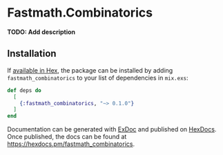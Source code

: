 # Fastmath.Combinatorics

**TODO: Add description**

## Installation

If [available in Hex](https://hex.pm/docs/publish), the package can be installed
by adding `fastmath_combinatorics` to your list of dependencies in `mix.exs`:

```elixir
def deps do
  [
    {:fastmath_combinatorics, "~> 0.1.0"}
  ]
end
```

Documentation can be generated with [ExDoc](https://github.com/elixir-lang/ex_doc)
and published on [HexDocs](https://hexdocs.pm). Once published, the docs can
be found at <https://hexdocs.pm/fastmath_combinatorics>.
